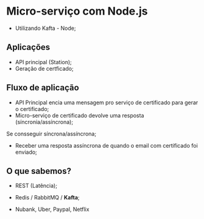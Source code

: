 # Micro-serviço com Node.js

- Utilizando Kafta - Node;

## Aplicações

- API principal (Station);
- Geração de certficado;

## Fluxo de aplicação

-  API Principal encia uma mensagem pro serviço de certificado para gerar o certificado;
-  Micro-serviço de certificado devolve uma resposta (síncronia/assíncrona);

Se consseguir síncrona/assíncrona;

- Receber uma resposta assíncrona de quando o email com certificado foi enviado;

## O que sabemos?

- REST (Latência);
- Redis / RabbitMQ / **Kafta**;

- Nubank, Uber, Paypal, Netflix